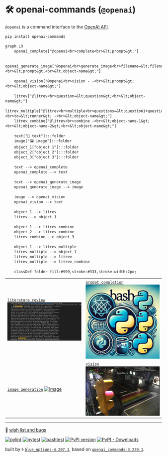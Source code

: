 # 🛠️ openai-commands (`@openai`)

`@openai` is a command interface to the [OpenAI API](https://beta.openai.com/docs/introduction).

```bash
pip install openai-commands
```

```mermaid
graph LR
    openai_complete["@openai<br>complete<br>&lt;prompt&gt;"]

    openai_generate_image["@openai<br>generate_image<br>filename=&lt;filename.png&gt;<br>&lt;prompt&gt;<br>&lt;object-name&gt;"]

    openai_vision["@openai<br>vision - -<br>&lt;prompt&gt;<br>&lt;object-name&gt;"]

    litrev["@litrev<br>question=&lt;question&gt;<br>&lt;object-name&gt;"]
    litrev_multiple["@litrev<br>multiple<br>questions=&lt;question1+question2+...&gt;<br>to=&lt;runner&gt; -<br>&lt;object-name&gt;"]
    litrev_combine["@litrev<br>combine -<br>&lt;object-name-1&gt;<br>&lt;object-name-2&gt;<br>&lt;object-name&gt;"]

    text["📜 text"]:::folder
    image["🖼️ image"]:::folder
    object_1["object 1"]:::folder
    object_2["object 2"]:::folder
    object_3["object 3"]:::folder

    text --> openai_complete
    openai_complete --> text

    text --> openai_generate_image
    openai_generate_image --> image

    image --> openai_vision
    openai_vision --> text

    object_1 --> litrev
    litrev --> object_1

    object_1 --> litrev_combine
    object_2 --> litrev_combine
    litrev_combine --> object_3

    object_1 --> litrev_multiple
    litrev_multiple --> object_1
    litrev_multiple --> litrev
    litrev_multiple --> litrev_combine

    classDef folder fill:#999,stroke:#333,stroke-width:2px;
```


|   |   |
| --- | --- |
| [`literature review`](./openai_commands/literature_review) [![image](https://github.com/kamangir/assets/blob/main/openai_commands/literature-review/marquee.png?raw=true)](./openai_commands/literature_review)  | [`prompt completion`](./openai_commands/prompt_completion) [![image](https://github.com/kamangir/assets/raw/main/blue-plugin/marquee.png?raw=true)](./openai_commands/prompt_completion)  |
| [`image generation`](./openai_commands/images) [![image](https://github.com/kamangir/openai-commands/blob/main/assets/DALL-E.png?raw=true)](./openai_commands/images)  | [`vision`](./openai_commands/vision) [![image](https://raw.githubusercontent.com/kamangir/assets/main/vanwatch/2023-11-25-openai-vision/ButeNorthDavie.jpg)](./openai_commands/vision)  |

---

🎁 [wish list and bugs](https://github.com/kamangir/openai-commands/issues/13)


[![pylint](https://github.com/kamangir/openai-commands/actions/workflows/pylint.yml/badge.svg)](https://github.com/kamangir/openai-commands/actions/workflows/pylint.yml) [![pytest](https://github.com/kamangir/openai-commands/actions/workflows/pytest.yml/badge.svg)](https://github.com/kamangir/openai-commands/actions/workflows/pytest.yml) [![bashtest](https://github.com/kamangir/openai-commands/actions/workflows/bashtest.yml/badge.svg)](https://github.com/kamangir/openai-commands/actions/workflows/bashtest.yml) [![PyPI version](https://img.shields.io/pypi/v/openai-commands.svg)](https://pypi.org/project/openai-commands/) [![PyPI - Downloads](https://img.shields.io/pypi/dd/openai-commands)](https://pypistats.org/packages/openai-commands)

built by 🌀 [`blue_options-4.207.1`](https://github.com/kamangir/awesome-bash-cli), based on [`openai_commands-3.239.1`](https://github.com/kamangir/openai-commands).
